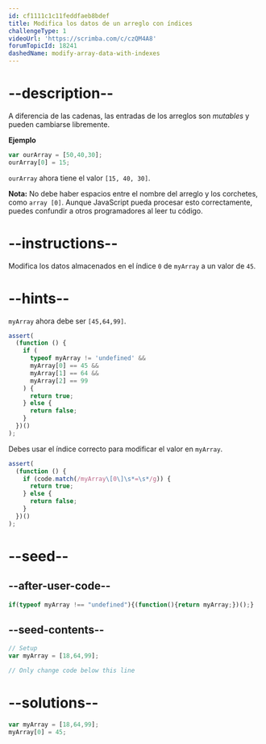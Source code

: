 ```yaml
---
id: cf1111c1c11feddfaeb8bdef
title: Modifica los datos de un arreglo con índices
challengeType: 1
videoUrl: 'https://scrimba.com/c/czQM4A8'
forumTopicId: 18241
dashedName: modify-array-data-with-indexes
---
```


# --description--

A diferencia de las cadenas, las entradas de los arreglos son <dfn>mutables</dfn> y pueden cambiarse libremente.

**Ejemplo**

```js
var ourArray = [50,40,30];
ourArray[0] = 15;
```

`ourArray` ahora tiene el valor `[15, 40, 30]`.

**Nota:** No debe haber espacios entre el nombre del arreglo y los corchetes, como `array [0]`. Aunque JavaScript pueda procesar esto correctamente, puedes confundir a otros programadores al leer tu código.

# --instructions--

Modifica los datos almacenados en el índice `0` de `myArray` a un valor de `45`.

# --hints--

`myArray` ahora debe ser `[45,64,99]`.

```js
assert(
  (function () {
    if (
      typeof myArray != 'undefined' &&
      myArray[0] == 45 &&
      myArray[1] == 64 &&
      myArray[2] == 99
    ) {
      return true;
    } else {
      return false;
    }
  })()
);
```

Debes usar el índice correcto para modificar el valor en `myArray`.

```js
assert(
  (function () {
    if (code.match(/myArray\[0\]\s*=\s*/g)) {
      return true;
    } else {
      return false;
    }
  })()
);
```

# --seed--

## --after-user-code--

```js
if(typeof myArray !== "undefined"){(function(){return myArray;})();}
```

## --seed-contents--

```js
// Setup
var myArray = [18,64,99];

// Only change code below this line
```

# --solutions--

```js
var myArray = [18,64,99];
myArray[0] = 45;
```
